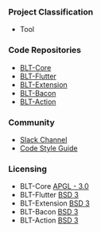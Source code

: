 ### Project Classification
* <i class="fas fa-tools" style="color:#233e81;"></i> Tool

### Code Repositories
* [BLT-Core](https://github.com/OWASP/BLT)
* [BLT-Flutter](https://github.com/OWASP/BLT-Flutter)
* [BLT-Extension](https://github.com/OWASP/BLT-Extension)
* [BLT-Bacon](https://github.com/OWASP/BLT-Bacon)
* [BLT-Action](https://github.com/OWASP/BLT-Action)

### Community
* [Slack Channel](https://owasp.slack.com/messages/project-blt)
* [Code Style Guide](http://pymbook.readthedocs.io/en/latest/pep8.html)

### Licensing
* BLT-Core [APGL - 3.0](https://github.com/OWASP/BLT/blob/master/LICENSE.md)
* BLT-Flutter [BSD 3](https://github.com/OWASP/BLT-Flutter/blob/master/LICENSE)
* BLT-Extension [BSD 3](https://github.com/OWASP/BLT-Extension/blob/master/LICENSE)
* BLT-Bacon [BSD 3](https://github.com/OWASP/BLT-Bacon/blob/master/LICENSE)
* BLT-Action [BSD 3](https://github.com/OWASP/BLT-Action/blob/master/LICENSE)

